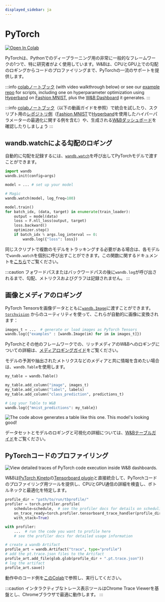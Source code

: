 ```yaml
---
displayed_sidebar: ja
---
```


# PyTorch

[![Open In Colab](https://colab.research.google.com/assets/colab-badge.svg)](http://wandb.me/intro)

PyTorchは、Pythonでのディープラーニング用の非常に一般的なフレームワークの1つで、特に研究者がよく使用しています。W&Bは、CPUとGPU上での勾配のロギングからコードのプロファイリングまで、PyTorchの一流のサポートを提供します。

:::info
[colabノートブック](https://colab.research.google.com/github/wandb/examples/blob/master/colabs/pytorch/Simple\_PyTorch\_Integration.ipynb) (with video walkthrough below) or see our [example repo](https://github.com/wandb/examples) for scripts, including one on hyperparameter optimization using [Hyperband](https://arxiv.org/abs/1603.06560) on [Fashion MNIST](https://github.com/wandb/examples/tree/master/examples/pytorch/pytorch-cnn-fashion), plus the [W&B Dashboard](https://wandb.ai/wandb/keras-fashion-mnist/runs/5z1d85qs) it generates.
:::

:::info
[colabノートブック](https://colab.research.google.com/github/wandb/examples/blob/master/colabs/pytorch/Simple\_PyTorch\_Integration.ipynb)（以下の動画ガイドを参照）で統合を試したり、スクリプト用の[レポジトリ例](https://github.com/wandb/examples)（[Fashion MNIST](https://github.com/wandb/examples/tree/master/examples/pytorch/pytorch-cnn-fashion)で[Hyperband](https://arxiv.org/abs/1603.06560)を使用したハイパーパラメーターの最適化に関する例を含む）や、生成される[W&Bダッシュボード](https://wandb.ai/wandb/keras-fashion-mnist/runs/5z1d85qs?workspace=)を確認したりしましょう
:::

<!-- {% embed url="https://www.youtube.com/watch?v=G7GH0SeNBMA" %}
Follow along with a video tutorial!
{% endembed %} -->

## wandb.watchによる勾配のロギング​

自動的に勾配を記録するには、[`wandb.watch`](../../ref/python/watch.md)を呼び出してPyTorchモデルで渡すことができます。

```python
import wandb
wandb.init(config=args)

model = ... # set up your model

# Magic
wandb.watch(model, log_freq=100)

model.train()
for batch_idx, (data, target) in enumerate(train_loader):
    output = model(data)
    loss = F.nll_loss(output, target)
    loss.backward()
    optimizer.step()
    if batch_idx % args.log_interval == 0:
        wandb.log({"loss": loss})
```

同じスクリプトで複数のモデルをトラッキングする必要がある場合は、各モデルで`wandb.watch`を個別に呼び出すことができます。この関数に関するドキュメントを[こちら](../../ref/python/watch.md)でご覧ください。

:::caution
フォワードパスまたはバックワードパスの後に`wandb.log`が呼び出されるまで、勾配、メトリクスおよびグラフは記録されません。
:::

## 画像とメディアのロギング​

PyTorch Tensorsを画像データとともに[`wandb.Image`](../../ref/python/data-types/image.md)に渡すことができます。[`torchvision`](https://pytorch.org/vision/stable/index.html) からのユーティリティを使って、これらが自動的に画像に変換されます：

```python
images_t = ...  # generate or load images as PyTorch Tensors
wandb.log({"examples" : [wandb.Image(im) for im in images_t]})
```

PyTorchとその他のフレームワークでの、リッチメディアのW&Bへのロギングについての詳細は、[メディアロギングガイド](../track/log/media.md)をご覧ください。

モデルの予測や抽出されたメトリクスなどのメディアと共に情報を含めたい場合は、`wandb.Table`を使用します。

```python
my_table = wandb.Table()

my_table.add_column("image", images_t)
my_table.add_column("label", labels)
my_table.add_column("class_prediction", predictions_t)

# Log your Table to W&B
wandb.log({"mnist_predictions": my_table})
```

![The code above generates a table like this one. This model's looking good!](/images/integrations/pytorch_example_table.png)

データセットとモデルのロギングと可視化の詳細については、[W&Bテーブルガイド](../data-vis/)をご覧ください。

## PyTorchコードのプロファイリング​

![View detailed traces of PyTorch code execution inside W&B dashboards.](/images/integrations/pytorch_example_dashboard.png)

W&Bは[PyTorch Kineto](https://github.com/pytorch/kineto)の[Tensorboard plugin](https://github.com/pytorch/kineto/blob/master/tb\_plugin/README.md)と直接統合して、PyTorchコードのプロファイリング用ツールを提供し、CPUとGPU通信の詳細を検査し、ボトルネックと最適化を特定します。


```python
profile_dir = "path/to/run/tbprofile/"
profiler = torch.profiler.profile(
    schedule=schedule,  # see the profiler docs for details on scheduling
    on_trace_ready=torch.profiler.tensorboard_trace_handler(profile_dir),
    with_stack=True)

with profiler:
    ...  # run the code you want to profile here
    # see the profiler docs for detailed usage information

# create a wandb Artifact
profile_art = wandb.Artifact("trace", type="profile")
# add the pt.trace.json files to the Artifact
profile_art.add_file(glob.glob(profile_dir + ".pt.trace.json"))
# log the artifact
profile_art.save()
```

動作中のコード例を[このColab](http://wandb.me/trace-colab)で参照し、実行してください。

:::caution
インタラクティブなトレース表示ツールはChrome Trace Viewerを基盤とし、Chromeブラウザで最適に動作します。
:::
